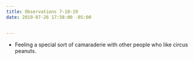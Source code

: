 ```yaml
---
title: Observations 7-10-19
date: 2019-07-26 17:58:00 -05:00


---
```


- Feeling a special sort of camaraderie with other people who like circus peanuts.